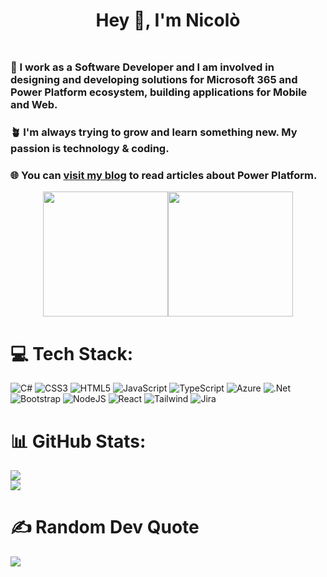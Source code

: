 # <p align="center"> Hey 👋, I'm Nicolò </p>
### <br>🔭 I work as a Software Developer and I am involved in designing and developing solutions for Microsoft 365 and Power Platform ecosystem, building applications for  Mobile and Web.
### 🪴 I'm always trying to grow and learn something new. My passion is technology & coding. 
### 🌐 You can [visit my blog](https://nicoloferranti.net/) to read articles about Power Platform.
<p align="center"><img src="https://github.com/N1C0-95/N1C0-95/assets/74839804/3ead56b2-65c2-4d48-9f77-30339217c596" width="200"><img src="https://github.com/N1C0-95/N1C0-95/assets/74839804/31123a40-6c3c-478a-9df0-c8b61b7343b5" width="200"></p>




# 💻 Tech Stack:
![C#](https://img.shields.io/badge/c%23-%23239120.svg?style=for-the-badge&logo=c-sharp&logoColor=white) ![CSS3](https://img.shields.io/badge/css3-%231572B6.svg?style=for-the-badge&logo=css3&logoColor=white) ![HTML5](https://img.shields.io/badge/html5-%23E34F26.svg?style=for-the-badge&logo=html5&logoColor=white) ![JavaScript](https://img.shields.io/badge/javascript-%23323330.svg?style=for-the-badge&logo=javascript&logoColor=%23F7DF1E) ![TypeScript](https://img.shields.io/badge/TypeScript-007ACC?style=for-the-badge&logo=typescript&logoColor=white) ![Azure](https://img.shields.io/badge/azure-%230072C6.svg?style=for-the-badge&logo=azure-devops&logoColor=white) ![.Net](https://img.shields.io/badge/.NET-5C2D91?style=for-the-badge&logo=.net&logoColor=white) ![Bootstrap](https://img.shields.io/badge/bootstrap-%23563D7C.svg?style=for-the-badge&logo=bootstrap&logoColor=white) ![NodeJS](https://img.shields.io/badge/node.js-6DA55F?style=for-the-badge&logo=node.js&logoColor=white) ![React](https://img.shields.io/badge/react-%2320232a.svg?style=for-the-badge&logo=react&logoColor=%2361DAFB) ![Tailwind](https://img.shields.io/badge/Tailwind_CSS-38B2AC?style=for-the-badge&logo=tailwind-css&logoColor=white) ![Jira](https://img.shields.io/badge/jira-%230A0FFF.svg?style=for-the-badge&logo=jira&logoColor=white)
# 📊 GitHub Stats:
![](https://github-readme-streak-stats.herokuapp.com/?user=N1C0-95&theme=react&hide_border=false)<br/>
![](https://github-readme-stats.vercel.app/api/top-langs/?username=N1C0-95&theme=react&hide_border=false&include_all_commits=true&count_private=false&layout=compact)

# ✍️ Random Dev Quote
![](https://quotes-github-readme.vercel.app/api?type=horizontal&theme=radical)

